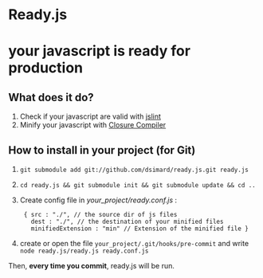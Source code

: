 # Ready.js
# your javascript is ready for production

## What does it do?
1. Check if your javascript are valid with [jslint](http://www.jslint.com/)
2. Minify your javascript with [Closure Compiler](http://code.google.com/closure/compiler/)

## How to install in your project (for Git)
1. `git submodule add git://github.com/dsimard/ready.js.git ready.js`
2. `cd ready.js && git submodule init && git submodule update && cd ..`
3. Create config file in *your_project/ready.conf.js* :

        { src : "./", // the source dir of js files
          dest : "./", // the destination of your minified files
          minifiedExtension : "min" // Extension of the minified file }
      
4. create or open the file `your_project/.git/hooks/pre-commit` and write `node ready.js/ready.js ready.conf.js`

Then, **every time you commit**, ready.js will be run.
